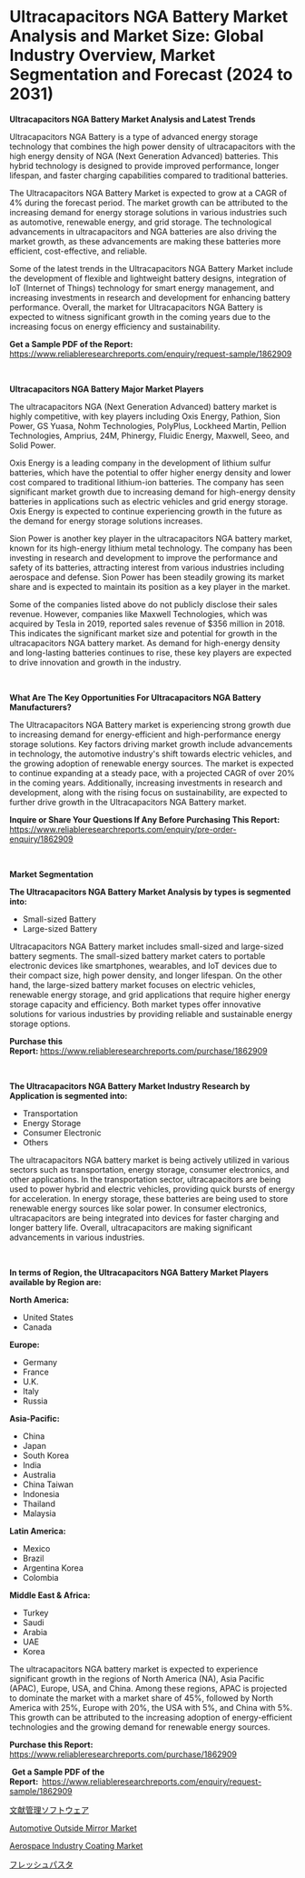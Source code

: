 <p><h1>Ultracapacitors NGA Battery Market Analysis and Market Size: Global Industry Overview, Market Segmentation and Forecast (2024 to 2031)</h1></p><p><strong>Ultracapacitors NGA Battery Market Analysis and Latest Trends</strong></p>
<p><p>Ultracapacitors NGA Battery is a type of advanced energy storage technology that combines the high power density of ultracapacitors with the high energy density of NGA (Next Generation Advanced) batteries. This hybrid technology is designed to provide improved performance, longer lifespan, and faster charging capabilities compared to traditional batteries.</p><p>The Ultracapacitors NGA Battery Market is expected to grow at a CAGR of 4% during the forecast period. The market growth can be attributed to the increasing demand for energy storage solutions in various industries such as automotive, renewable energy, and grid storage. The technological advancements in ultracapacitors and NGA batteries are also driving the market growth, as these advancements are making these batteries more efficient, cost-effective, and reliable.</p><p>Some of the latest trends in the Ultracapacitors NGA Battery Market include the development of flexible and lightweight battery designs, integration of IoT (Internet of Things) technology for smart energy management, and increasing investments in research and development for enhancing battery performance. Overall, the market for Ultracapacitors NGA Battery is expected to witness significant growth in the coming years due to the increasing focus on energy efficiency and sustainability.</p></p>
<p><strong>Get a Sample PDF of the Report:&nbsp;</strong> <a href="https://www.reliableresearchreports.com/enquiry/request-sample/1862909">https://www.reliableresearchreports.com/enquiry/request-sample/1862909</a></p>
<p>&nbsp;</p>
<p><strong>Ultracapacitors NGA Battery Major Market Players</strong></p>
<p><p>The ultracapacitors NGA (Next Generation Advanced) battery market is highly competitive, with key players including Oxis Energy, Pathion, Sion Power, GS Yuasa, Nohm Technologies, PolyPlus, Lockheed Martin, Pellion Technologies, Amprius, 24M, Phinergy, Fluidic Energy, Maxwell, Seeo, and Solid Power.</p><p>Oxis Energy is a leading company in the development of lithium sulfur batteries, which have the potential to offer higher energy density and lower cost compared to traditional lithium-ion batteries. The company has seen significant market growth due to increasing demand for high-energy density batteries in applications such as electric vehicles and grid energy storage. Oxis Energy is expected to continue experiencing growth in the future as the demand for energy storage solutions increases.</p><p>Sion Power is another key player in the ultracapacitors NGA battery market, known for its high-energy lithium metal technology. The company has been investing in research and development to improve the performance and safety of its batteries, attracting interest from various industries including aerospace and defense. Sion Power has been steadily growing its market share and is expected to maintain its position as a key player in the market.</p><p>Some of the companies listed above do not publicly disclose their sales revenue. However, companies like Maxwell Technologies, which was acquired by Tesla in 2019, reported sales revenue of $356 million in 2018. This indicates the significant market size and potential for growth in the ultracapacitors NGA battery market. As demand for high-energy density and long-lasting batteries continues to rise, these key players are expected to drive innovation and growth in the industry.</p></p>
<p>&nbsp;</p>
<p><strong>What Are The Key Opportunities For Ultracapacitors NGA Battery Manufacturers?</strong></p>
<p><p>The Ultracapacitors NGA Battery market is experiencing strong growth due to increasing demand for energy-efficient and high-performance energy storage solutions. Key factors driving market growth include advancements in technology, the automotive industry's shift towards electric vehicles, and the growing adoption of renewable energy sources. The market is expected to continue expanding at a steady pace, with a projected CAGR of over 20% in the coming years. Additionally, increasing investments in research and development, along with the rising focus on sustainability, are expected to further drive growth in the Ultracapacitors NGA Battery market.</p></p>
<p><strong>Inquire or Share Your Questions If Any Before Purchasing This Report:</strong> <a href="https://www.reliableresearchreports.com/enquiry/pre-order-enquiry/1862909">https://www.reliableresearchreports.com/enquiry/pre-order-enquiry/1862909</a></p>
<p>&nbsp;</p>
<p><strong>Market Segmentation</strong></p>
<p><strong>The Ultracapacitors NGA Battery Market Analysis by types is segmented into:</strong></p>
<p><ul><li>Small-sized Battery</li><li>Large-sized Battery</li></ul></p>
<p><p>Ultracapacitors NGA Battery market includes small-sized and large-sized battery segments. The small-sized battery market caters to portable electronic devices like smartphones, wearables, and IoT devices due to their compact size, high power density, and longer lifespan. On the other hand, the large-sized battery market focuses on electric vehicles, renewable energy storage, and grid applications that require higher energy storage capacity and efficiency. Both market types offer innovative solutions for various industries by providing reliable and sustainable energy storage options.</p></p>
<p><strong>Purchase this Report:&nbsp;</strong><a href="https://www.reliableresearchreports.com/purchase/1862909">https://www.reliableresearchreports.com/purchase/1862909</a></p>
<p>&nbsp;</p>
<p><strong>The Ultracapacitors NGA Battery Market Industry Research by Application is segmented into:</strong></p>
<p><ul><li>Transportation</li><li>Energy Storage</li><li>Consumer Electronic</li><li>Others</li></ul></p>
<p><p>The ultracapacitors NGA battery market is being actively utilized in various sectors such as transportation, energy storage, consumer electronics, and other applications. In the transportation sector, ultracapacitors are being used to power hybrid and electric vehicles, providing quick bursts of energy for acceleration. In energy storage, these batteries are being used to store renewable energy sources like solar power. In consumer electronics, ultracapacitors are being integrated into devices for faster charging and longer battery life. Overall, ultracapacitors are making significant advancements in various industries.</p></p>
<p>&nbsp;</p>
<p><strong>In terms of Region, the Ultracapacitors NGA Battery Market Players available by Region are:</strong></p>
<p>
    <p> <strong> North America: </strong>
        <ul>
            <li>United States</li>
            <li>Canada</li>
        </ul>
        </p> 
    <p> <strong> Europe: </strong>
        <ul>
            <li>Germany</li>
            <li>France</li>
            <li>U.K.</li>
            <li>Italy</li>
            <li>Russia</li>
        </ul>
        </p> 
    <p> <strong> Asia-Pacific: </strong>
        <ul>
            <li>China</li>
            <li>Japan</li>
            <li>South Korea</li>
            <li>India</li>
            <li>Australia</li>
            <li>China Taiwan</li>
            <li>Indonesia</li>
            <li>Thailand</li>
            <li>Malaysia</li>
        </ul>
        </p> 
    <p> <strong> Latin America: </strong>
        <ul>
            <li>Mexico</li>
            <li>Brazil</li>
            <li>Argentina Korea</li>
            <li>Colombia</li>
        </ul>
        </p> 
    <p> <strong> Middle East & Africa: </strong>
        <ul>
            <li>Turkey</li>
            <li>Saudi</li>
            <li>Arabia</li>
            <li>UAE</li>
            <li>Korea</li>
        </ul>
    </p>
    </p>
<p><p>The ultracapacitors NGA battery market is expected to experience significant growth in the regions of North America (NA), Asia Pacific (APAC), Europe, USA, and China. Among these regions, APAC is projected to dominate the market with a market share of 45%, followed by North America with 25%, Europe with 20%, the USA with 5%, and China with 5%. This growth can be attributed to the increasing adoption of energy-efficient technologies and the growing demand for renewable energy sources.</p></p>
<p><strong>Purchase this Report: </strong><a href="https://www.reliableresearchreports.com/purchase/1862909">https://www.reliableresearchreports.com/purchase/1862909</a></p>
<p>&nbsp;<strong>Get a Sample PDF of the Report:&nbsp;&nbsp;</strong><a href="https://www.reliableresearchreports.com/enquiry/request-sample/1862909">https://www.reliableresearchreports.com/enquiry/request-sample/1862909</a></p>
<p><strong></strong></p>
<p><p><a href="https://github.com/laurenreichert/Market-Research-Report-List-1/blob/main/125205716956.md">文献管理ソフトウェア</a></p><p><a href="https://www.linkedin.com/pulse/automotive-outside-mirror-market-size-growing-forecasted-period-72j7e?trackingId=hHsKyo2CiNbjRZBHAA6ICA%3D%3D">Automotive Outside Mirror Market</a></p><p><a href="https://www.linkedin.com/pulse/aerospace-industry-coating-market-centers-aspects-growth-share-pdl9e?trackingId=f%2FKbKQalyszuMf4jJVDAAA%3D%3D">Aerospace Industry Coating Market</a></p><p><a href="https://github.com/RodHoppe07/Market-Research-Report-List-1/blob/main/203534616957.md">フレッシュパスタ</a></p></p>